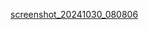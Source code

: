 [screenshot_20241030_080806](https://github.com/user-attachments/assets/5fea83f8-9c6a-4db1-998e-25cdd8f5aa85)
